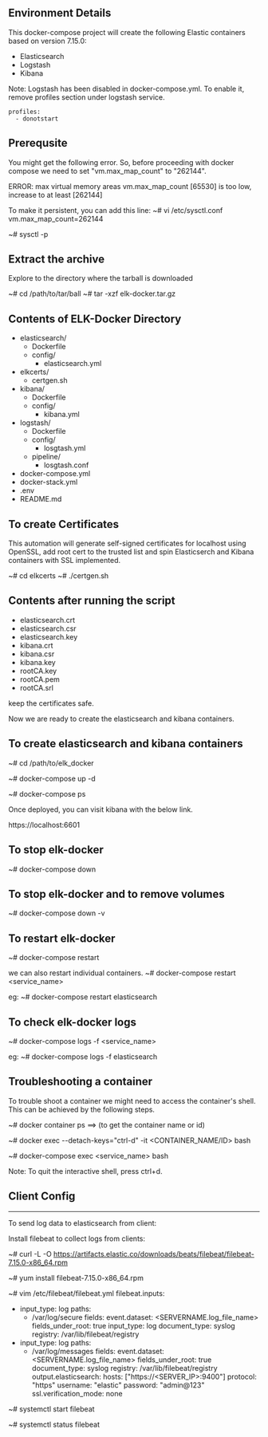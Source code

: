 Environment Details
-------------------
This docker-compose project will create the following Elastic containers based on version 7.15.0:

- Elasticsearch
- Logstash
- Kibana

Note: Logstash has been disabled in docker-compose.yml. To enable it, remove profiles section under logstash service.
    
    profiles:
      - donotstart


Prerequsite
-----------
You might get the following error. So, before proceeding with docker compose we need to set "vm.max_map_count" to "262144".

ERROR: max virtual memory areas vm.max_map_count [65530] is too low, increase to at least [262144]

To make it persistent, you can add this line:
~# vi /etc/sysctl.conf
vm.max_map_count=262144

~# sysctl -p


Extract the archive
-------------------
Explore to the directory where the tarball is downloaded

~# cd /path/to/tar/ball
~# tar -xzf elk-docker.tar.gz


Contents of ELK-Docker Directory
--------------------------------
- elasticsearch/
  - Dockerfile
  - config/
    - elasticsearch.yml
- elkcerts/
  - certgen.sh
- kibana/
  - Dockerfile
  - config/
    - kibana.yml
- logstash/
  - Dockerfile
  - config/
    - losgtash.yml
  - pipeline/
    - losgtash.conf
- docker-compose.yml
- docker-stack.yml
- .env
- README.md


To create Certificates
----------------------
This automation will generate self-signed certificates for localhost using OpenSSL, add root cert to the trusted list and spin Elasticserch and Kibana containers with SSL implemented.

~# cd elkcerts
~# ./certgen.sh


Contents after running the script
---------------------------------
- elasticsearch.crt
- elasticsearch.csr
- elasticsearch.key
- kibana.crt
- kibana.csr
- kibana.key
- rootCA.key
- rootCA.pem
- rootCA.srl

keep the certificates safe.

Now we are ready to create the elasticsearch and kibana containers.


To create elasticsearch and kibana containers
---------------------------------------------
~# cd /path/to/elk_docker

~# docker-compose up -d

~# docker-compose ps

Once deployed, you can visit kibana with the below link.

https://localhost:6601


To stop elk-docker
------------------
~# docker-compose down


To stop elk-docker and to remove volumes
----------------------------------------
~# docker-compose down -v 


To restart elk-docker
---------------------
~# docker-compose restart

we can also restart individual containers.
~# docker-compose restart <service_name>

eg:
~# docker-compose restart elasticsearch


To check elk-docker logs
------------------------
~# docker-compose logs -f <service_name>

eg:
~# docker-compose logs -f elasticsearch


Troubleshooting a container
---------------------------
To trouble shoot a container we might need to access the container's shell. This can be achieved by the following steps.

~# docker container ps      ==> (to get the container name or id)

~# docker exec --detach-keys="ctrl-d" -it <CONTAINER_NAME/ID> bash

~# docker-compose exec <service_name> bash

Note: To quit the interactive shell, press ctrl+d.



Client Config
-------------
-------------

To send log data to elasticsearch from client:

Install filebeat to collect logs from clients:

~# curl -L -O https://artifacts.elastic.co/downloads/beats/filebeat/filebeat-7.15.0-x86_64.rpm

~# yum install filebeat-7.15.0-x86_64.rpm

~# vim /etc/filebeat/filebeat.yml
 filebeat.inputs:
 - input_type: log
   paths:
     - /var/log/secure
   fields:
     event.dataset: <SERVERNAME.log_file_name>
   fields_under_root: true
   input_type: log
   document_type: syslog
   registry: /var/lib/filebeat/registry
 - input_type: log
   paths:
     - /var/log/messages
   fields:
     event.dataset: <SERVERNAME.log_file_name>
   fields_under_root: true
   document_type: syslog
   registry: /var/lib/filebeat/registry
 output.elasticsearch:
   hosts: ["https://<SERVER_IP>:9400"]
   protocol: "https"
   username: "elastic"
   password: "admin@123"
   ssl.verification_mode: none

~# systemctl start filebeat

~# systemctl status filebeat

